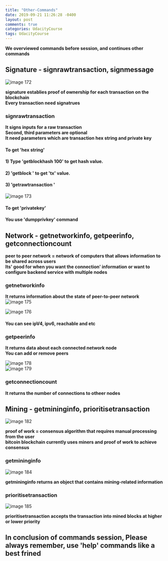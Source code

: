 ```yaml
---
title: "Other-Commands"
date: 2019-09-21 11:26:28 -0400
layout: post
comments: true
categories: UdacityCourse
tags: UdacityCourse
---
```


**We overviewed commands before session, and continues other commands**  



## Signature - signrawtransaction, signmessage  
![image 172](https://user-images.githubusercontent.com/31816456/45869305-18f85380-bdc3-11e8-80aa-77f07fdf7e7d.png)  

**signature establies proof of ownership for each transaction on the blockchain**  
**Every transaction need signatrues**  


### signrawtransaction  

**It signs inputs for a raw transaction**  
**Second, third parameters are optional**  
**It need parameters which are transaction hex string and private key**  

#### To get 'hex string'  
#### 1) Type 'getblockhash 100' to get hash value.  
#### 2) 'getblock <hashvalue>' to get 'tx' value.  
#### 3) 'getrawtransaction <tx>'  
![image 173](https://user-images.githubusercontent.com/31816456/45868746-85725300-bdc1-11e8-84e1-f5294ebdb21e.png)  

#### To get 'privatekey'  
#### You use 'dumpprivkey' command  

## Network - getnetworkinfo, getpeerinfo, getconnectioncount  

**peer to peer network = network of computers that allows information to be shared across users**  
**Its' good for when you want the connection' information or want to configure backend service with multiple nodes**  


### getnetworkinfo  

**It returns information about the state of peer-to-peer network**  
![image 175](https://user-images.githubusercontent.com/31816456/45868748-85725300-bdc1-11e8-9b5d-4e74b0d330a4.png)  

![image 176](https://user-images.githubusercontent.com/31816456/45868749-860ae980-bdc1-11e8-9a81-ebeaf6cb5d22.png)  
#### You can see ipV4, ipv6, reachable and etc  

### getpeerinfo  

**It returns data about each connected network node**  
**You can add or remove peers**  

![image 178](https://user-images.githubusercontent.com/31816456/45868751-860ae980-bdc1-11e8-8512-aa7020904b7b.png)  
![image 179](https://user-images.githubusercontent.com/31816456/45869177-c323ab80-bdc2-11e8-9cac-138f360c6dd4.png)  

### getconnectioncount  
**It returns the number of connections to otheer nodes**  


## Mining - getmininginfo, prioritisetransaction  

![image 182](https://user-images.githubusercontent.com/31816456/45869181-c3bc4200-bdc2-11e8-9d8d-925393ff5500.png)  

**proof of work = consensus algorithm that requires manual processing from the user**  
**bitcoin blockchain currently uses miners and proof of work to achieve consensus**  

### getmininginfo  

![image 184](https://user-images.githubusercontent.com/31816456/45869183-c3bc4200-bdc2-11e8-9508-92cb15b0a0f7.png)  

**getmininginfo returns an object that contains mining-related information**  

### prioritisetransaction  

![image 185](https://user-images.githubusercontent.com/31816456/45869185-c454d880-bdc2-11e8-9b1b-92e4faf908c1.png)  

**prioritisetransaction accepts the transaction into mined blocks at higher or lower priority**  


## In conclusion of commands session, Please always remember, use 'help' commands like a best frined  



